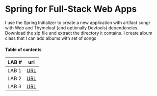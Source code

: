 # Spring for Full-Stack Web Apps
I use the Spring Initializer to create a new application with artifact songr with Web and Thymeleaf (and optionally Devtools) dependencies. Download the zip file and extract the directory it contains. 
I create album class that I can add albums with set of songs
#### Table of contents
| LAB #  |  url |   
|---     |---|
| LAB 1  | [URL](https://github.com/alaa281997/songr/tree/lab11)   |  
| LAB 2  |[URL](https://github.com/alaa281997/songr/tree/lab12)    |  
| LAB 3  | [URL](https://github.com/alaa281997/songr/tree/lab13S)  | 